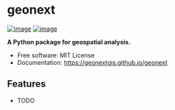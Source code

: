 # geonext


[![image](https://img.shields.io/pypi/v/geonext.svg)](https://pypi.python.org/pypi/geonext)
[![image](https://img.shields.io/conda/vn/conda-forge/geonext.svg)](https://anaconda.org/conda-forge/geonext)


**A Python package for geospatial analysis.**


-   Free software: MIT License
-   Documentation: https://geonextgis.github.io/geonext
    

## Features

-   TODO
